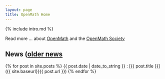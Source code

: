 ```yaml
---
layout: page
title: OpenMath Home
---
```


{% include intro.md %}

Read more ... about [OpenMath](about) and the [OpenMath Society](society)

## News ([older news](oldnews/)

{% for post in site.posts %}
{{ post.date | date_to_string }}
: [{{ post.title }}]({{ site.baseurl}}{{ post.url }})
{% endfor %}

